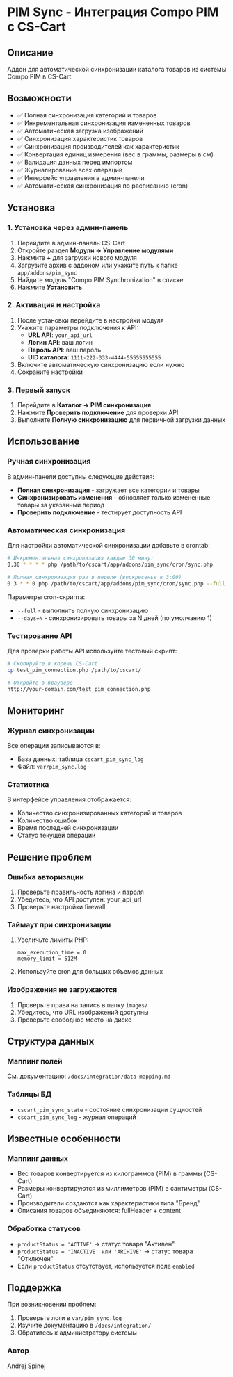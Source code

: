 # PIM Sync - Интеграция Compo PIM с CS-Cart

## Описание

Аддон для автоматической синхронизации каталога товаров из системы Compo PIM в CS-Cart.

## Возможности

-   ✅ Полная синхронизация категорий и товаров
-   ✅ Инкрементальная синхронизация измененных товаров
-   ✅ Автоматическая загрузка изображений
-   ✅ Синхронизация характеристик товаров
-   ✅ Синхронизация производителей как характеристик
-   ✅ Конвертация единиц измерения (вес в граммы, размеры в см)
-   ✅ Валидация данных перед импортом
-   ✅ Журналирование всех операций
-   ✅ Интерфейс управления в админ-панели
-   ✅ Автоматическая синхронизация по расписанию (cron)

## Установка

### 1. Установка через админ-панель

1. Перейдите в админ-панель CS-Cart
2. Откройте раздел **Модули → Управление модулями**
3. Нажмите **+** для загрузки нового модуля
4. Загрузите архив с аддоном или укажите путь к папке `app/addons/pim_sync`
5. Найдите модуль "Compo PIM Synchronization" в списке
6. Нажмите **Установить**

### 2. Активация и настройка

1. После установки перейдите в настройки модуля
2. Укажите параметры подключения к API:
    - **URL API**: `your_api_url`
    - **Логин API**: ваш логин
    - **Пароль API**: ваш пароль
    - **UID каталога**: `1111-222-333-4444-55555555555`
3. Включите автоматическую синхронизацию если нужно
4. Сохраните настройки

### 3. Первый запуск

1. Перейдите в **Каталог → PIM синхронизация**
2. Нажмите **Проверить подключение** для проверки API
3. Выполните **Полную синхронизацию** для первичной загрузки данных

## Использование

### Ручная синхронизация

В админ-панели доступны следующие действия:

-   **Полная синхронизация** - загружает все категории и товары
-   **Синхронизировать изменения** - обновляет только измененные товары за указанный период
-   **Проверить подключение** - тестирует доступность API

### Автоматическая синхронизация

Для настройки автоматической синхронизации добавьте в crontab:

```bash
# Инкрементальная синхронизация каждые 30 минут
0,30 * * * * php /path/to/cscart/app/addons/pim_sync/cron/sync.php

# Полная синхронизация раз в неделю (воскресенье в 3:00)
0 3 * * 0 php /path/to/cscart/app/addons/pim_sync/cron/sync.php --full
```

Параметры cron-скрипта:

-   `--full` - выполнить полную синхронизацию
-   `--days=N` - синхронизировать товары за N дней (по умолчанию 1)

### Тестирование API

Для проверки работы API используйте тестовый скрипт:

```bash
# Скопируйте в корень CS-Cart
cp test_pim_connection.php /path/to/cscart/

# Откройте в браузере
http://your-domain.com/test_pim_connection.php
```

## Мониторинг

### Журнал синхронизации

Все операции записываются в:

-   База данных: таблица `cscart_pim_sync_log`
-   Файл: `var/pim_sync.log`

### Статистика

В интерфейсе управления отображается:

-   Количество синхронизированных категорий и товаров
-   Количество ошибок
-   Время последней синхронизации
-   Статус текущей операции

## Решение проблем

### Ошибка авторизации

1. Проверьте правильность логина и пароля
2. Убедитесь, что API доступен: your_api_url
3. Проверьте настройки firewall

### Таймаут при синхронизации

1. Увеличьте лимиты PHP:
    ```
    max_execution_time = 0
    memory_limit = 512M
    ```
2. Используйте cron для больших объемов данных

### Изображения не загружаются

1. Проверьте права на запись в папку `images/`
2. Убедитесь, что URL изображений доступны
3. Проверьте свободное место на диске

## Структура данных

### Маппинг полей

См. документацию: `/docs/integration/data-mapping.md`

### Таблицы БД

-   `cscart_pim_sync_state` - состояние синхронизации сущностей
-   `cscart_pim_sync_log` - журнал операций

## Известные особенности

### Маппинг данных

-   Вес товаров конвертируется из килограммов (PIM) в граммы (CS-Cart)
-   Размеры конвертируются из миллиметров (PIM) в сантиметры (CS-Cart)
-   Производители создаются как характеристики типа "Бренд"
-   Описания товаров объединяются: fullHeader + content

### Обработка статусов

-   `productStatus = 'ACTIVE'` → статус товара "Активен"
-   `productStatus = 'INACTIVE' или 'ARCHIVE'` → статус товара "Отключен"
-   Если `productStatus` отсутствует, используется поле `enabled`

## Поддержка

При возникновении проблем:

1. Проверьте логи в `var/pim_sync.log`
2. Изучите документацию в `/docs/integration/`
3. Обратитесь к администратору системы

### Автор

Andrej Spinej

